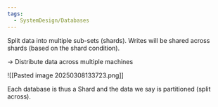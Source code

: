 ```yaml
---
tags:
  - SystemDesign/Databases
---
```

Split data into multiple sub-sets (shards). Writes will be shared across shards (based on the shard condition).

-> Distribute data across multiple machines

![[Pasted image 20250308133723.png]]

Each database is thus  a Shard and the data we say is partitioned (split across).



